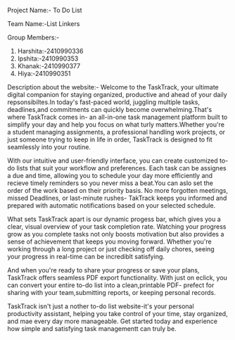 Project Name:- To Do List

Team Name:-List Linkers

Group Members:-
1) Harshita:-2410990336
2) Ipshita:-2410990353
3) Khanak:-2410990377
4) Hiya:-2410990351

Description about the website:-
Welcome to the TaskTrack, your ultimate digital companion for staying organized, productive and ahead of your daily repsonsibiltes.In today's fast-paced world, juggling multiple tasks, deadlines,and commitments can quickly become overwhelming.That's where TaskTrack comes in- an all-in-one task management platform built to simplify your day and help you focus on what turly matters.Whether you're a student managing assignments, a professional handling work projects, or just someone trying to keep in life in order, TaskTrack is designed to fit seamlessly into your routine. 

With our intuitive and user-friendly interface, you can create customized to-do lists that suit your workflow and preferences. Each task can be assignes a due and time, allowing you to schedule your day more efficiently and recieve timely reminders so you never miss a beat.You can aslo set the order of the work based on their priority basis. No more forgotten meetings, missed Deadlines, or last-minute rushes- TakTrack keeps you informed and prepared with automatic notifications based on your selected schedule.

What sets TaskTrack apart is our dynamic progess bar, which gives you a clear, visual overview of your task completion rate. Watching your progress grow as you complete tasks not only boosts motivation but also provides a sense of achievement that keeps you moving forward. Whether you're working through a long project or just checking off daily chores, seeing your progress in real-time can be incrediblt satisfying.

And when you're ready to share your progress or save your plans, TaskTrack offers seamless PDF export functionality. With just on eclick, you can convert your entire to-do list into a clean,printable PDF- prefect for sharing with your team,submitting reports, or keeping personal records.

TaskTrack isn't just a nother to-do list website-it's your personal productivity assistant, helping you take control of your time, stay organized, and mae every day more manageable. Get started today and experience how simple and satisfying task managementt can truly be.



